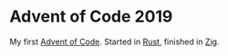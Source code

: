 # Advent of Code 2019

My first [Advent of Code](https://adventofcode.com/2019).
Started in [Rust](https://www.rust-lang.org/), finished in [Zig](https://ziglang.org/).
